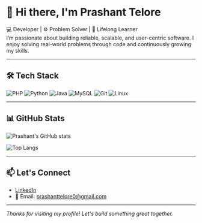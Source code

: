 # 👋 Hi there, I'm Prashant Telore

💻 Developer | ⚙️ Problem Solver | 🚀 Lifelong Learner  
I’m passionate about building reliable, scalable, and user-centric software. I enjoy solving real-world problems through code and continuously growing my skills.

---

## 🛠️ Tech Stack

![PHP](https://img.shields.io/badge/-PHP-777BB4?style=flat&logo=php&logoColor=fff)
![Python](https://img.shields.io/badge/-Python-3776AB?style=flat&logo=python&logoColor=fff)
![Java](https://img.shields.io/badge/-Java-007396?style=flat&logo=java&logoColor=fff)
![MySQL](https://img.shields.io/badge/-MySQL-4479A1?style=flat&logo=mysql&logoColor=fff)
![Git](https://img.shields.io/badge/-Git-F05032?style=flat&logo=git&logoColor=fff)
![Linux](https://img.shields.io/badge/-Linux-FCC624?style=flat&logo=linux&logoColor=000)

---

## 📊 GitHub Stats

![Prashant's GitHub stats](https://github-readme-stats.vercel.app/api?username=prashanttelore&show_icons=true&theme=default)

![Top Langs](https://github-readme-stats.vercel.app/api/top-langs/?username=prashanttelore&layout=compact&theme=default)

---

## 📫 Let's Connect

- [LinkedIn](https://linkedin.com/in/prashanttelore)  
- 📧 Email: prashanttelore0@gmail.com

---

_Thanks for visiting my profile! Let's build something great together._
